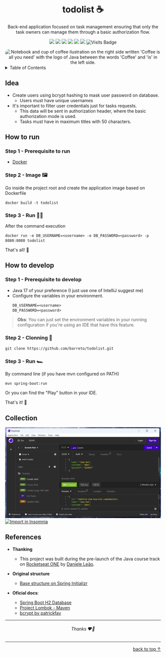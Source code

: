 <h1 align="center">todolist ☕</h1>

<p align="center">Back-end application focused on task management ensuring that only the task owners can manage them through a basic authorization flow.</p>

<p align="center">
     <a alt="Java">
        <img src="https://img.shields.io/badge/Java-v17-blue.svg" />
    </a>
    <a alt="Spring Boot">
        <img src="https://img.shields.io/badge/Spring%20Boot-v3.0.4-brightgreen.svg" />
    </a>
    <a alt="Maven">
        <img src="https://img.shields.io/badge/Maven-v4.0.0-purple.svg" />
    </a>
    <a alt="H2 ">
        <img src="https://img.shields.io/badge/H2-v2.2.220-darkblue.svg" />
    </a>
    <a alt="Lombok">
        <img src="https://img.shields.io/badge/Lombok-v1.18.30-red.svg">
    </a>
    <a alt="Bcrypt">
        <img src="https://img.shields.io/badge/Bcrypt-v1.18.30-teal.svg">
    </a>
    <a alt="Visits">
        <img src="https://badges.pufler.dev/visits/barreto/todolist" alt="Visits Badge" width="auto"/>
    </a>
</p>

<div align="center">
    <img src="./docs/assets/Wallpaper - 2560x1080.png" style="border-radius: 10px; padding-botom: 20px" alt="Notebook and cup of coffee ilustration on the right side written 'Coffee is all you need' with the logo of Java between the words 'Coffee' and 'is' in the left side."/>
</div>

<details>
  <summary>Table of Contents</summary>
  <ol>
    <li><a href="#idea">Idea</a></li>
    <li><a href="#how-to-run">How to run</a></li>
    <li><a href="#how-to-develop">How to develop</a></li>
    <li><a href="#collection">Collection</a></li>
    <li><a href="#references">References</a></li>
  </ol>
</details>

## Idea
- Create users using bcrypt hashing to mask user password on database.
  - Users must have unique usernames
- It's important to filter user credentials just for tasks requests.
  - This data will be sent in authorization header, where the basic authorization mode is used.
  - Tasks must have in maximum titles with 50 characters.

## How to run

### Step 1 - Prerequisite to run
- [Docker](https://www.docker.com/get-started/)

### Step 2 - Image 🖼️
Go inside the project root and create the application image based on Dockerfile
```
docker build -t todolist
```

### Step 3 - Run 🏃‍♂️
After the command execution
```
docker run -e DB_USERNAME=<username> -e DB_PASSWORD=<password> -p 8080:8080 todolist
```

That's all! 🎉

## How to develop

### Step 1 - Prerequisite to develop
- Java 17 of your preference (I just use one of IntelliJ suggest me)
- Configure the variables in your environment.
    ```
    DB_USERNAME=<username>
    DB_PASSWORD=<password>
    ```
> **Obs**: You can just set the environment variables in your running configuration if you're using an IDE that have this feature.

### Step 2 - Clonning 👥

```
git clone https://github.com/barreto/todolist.git
```

### Step 3 - Run 🏎️
By command line (if you have mvn configured on PATH)
```
mvn spring-boot:run
```

Or you can find the "Play" button in your IDE.

That's it! 🎊

## Collection
[
![Collection preview.png](./docs/assets/insomnia-todolist-create-user.png)
![Import in Insomnia](https://insomnia.rest/images/run.svg)
](./docs/assets/Todolist-Insomnia-collection)

## References
- **Thanking**
  - This project was built during the pre-launch of the Java course track on [Rocketseat ONE](https://www.rocketseat.com.br/one) by [Daniele Leão](https://github.com/danileao).

- **Original structure**
  - [Base structure on Spring Initializr](https://start.spring.io/#!type=maven-project&language=java&platformVersion=3.0.11&packaging=jar&jvmVersion=17&groupId=com&artifactId=todolist&name=todolist&description=Task%20manager&packageName=com.todolist&dependencies=web)
- **Oficial docs**:
  - [Spring Boot H2 Database](https://www.javatpoint.com/spring-boot-h2-database)
  - [Project Lombok - Maven](https://projectlombok.org/setup/maven)
  - [bcrypt by patrickfav](https://github.com/patrickfav/bcrypt)

---
<h6 align="center">Thanks ❤️‍🔥</h6>

---

<p align="right"><a href="#todolist-">back to top ↑</a></p>
